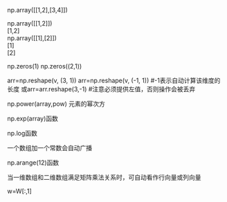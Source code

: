 np.array([[1,2],[3,4]])  

np.array([[1,2]])  
[1,2]  
np.array([[1],[2]])  
[1]  
[2]

np.zeros(1)
np.zeros((2,1))

arr=np.reshape(v, (3, 1))
arr=np.reshape(v, (-1, 1)) #-1表示自动计算该维度的长度
或arr=arr.reshape(3,-1)
#注意必须提供左值，否则操作会被丢弃

np.power(array,pow) 元素的幂次方

np.exp(array)函数

np.log函数

一个数组加一个常数会自动广播

np.arange(12)函数

当一维数组和二维数组满足矩阵乘法关系时，可自动看作行向量或列向量

w=W[:,1]
